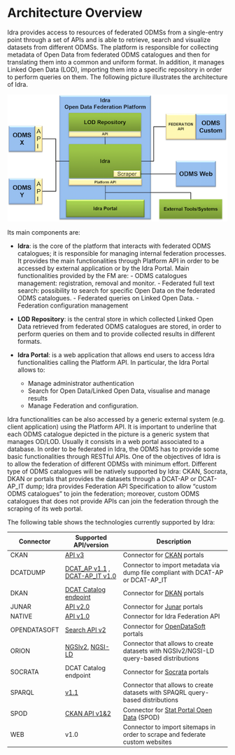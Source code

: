 # Architecture Overview

Idra provides access to resources of federated ODMSs from a single-entry point
through a set of APIs and is able to retrieve, search and visualize datasets
from different ODMSs. The platform is responsible for collecting metadata of
Open Data from federated ODMS catalogues and then for translating them into a
common and uniform format. In addition, it manages Linked Open Data (LOD),
importing them into a specific repository in order to perform queries on them.
The following picture illustrates the architecture of Idra.

![alt tag](idra_architecture.png "Idra Architecture")

Its main components are:

-   **Idra**: is the core of the platform that interacts with federated ODMS
    catalogues; it is responsible for managing internal federation processes. It
    provides the main functionalities through Platform API in order to be
    accessed by external application or by the Idra Portal. Main functionalities
    provided by the FM are: - ODMS catalogues management: registration, removal
    and monitor. - Federated full text search: possibility to search for
    specific Open Data on the federated ODMS catalogues. - Federated queries on
    Linked Open Data. - Federation configuration management

-   **LOD Repository**: is the central store in which collected Linked Open Data
    retrieved from federated ODMS catalogues are stored, in order to perform
    queries on them and to provide collected results in different formats.

-   **Idra Portal**: is a web application that allows end users to access Idra
    functionalities calling the Platform API. In particular, the Idra Portal
    allows to:
    -   Manage administrator authentication
    -   Search for Open Data/Linked Open Data, visualise and manage results
    -   Manage Federation and configuration.

Idra functionalities can be also accessed by a generic external system (e.g.
client application) using the Platform API. It is important to underline that
each ODMS catalogue depicted in the picture is a generic system that manages
OD/LOD. Usually it consists in a web portal associated to a database. In order
to be federated in Idra, the ODMS has to provide some basic functionalities
through RESTful APIs. One of the objectives of Idra is to allow the federation
of different ODMSs with minimum effort. Different type of ODMS catalogues will
be natively supported by Idra: CKAN, Socrata, DKAN or portals that provides the
datasets through a DCAT-AP or DCAT-AP_IT dump; Idra provides Federation API
Specification to allow “custom ODMS catalogues” to join the federation;
moreover, custom ODMS catalogues that does not provide APIs can join the
federation through the scraping of its web portal.

The following table shows the technologies currently supported by Idra:

| Connector | Supported API/version | Description |
| ------ | ------ |------ |
| CKAN |[API v3](https://docs.ckan.org/en/ckan-2.7.3/api/) | Connector for [CKAN](https://ckan.org/) portals |
| DCATDUMP | [DCAT_AP v1.1](https://joinup.ec.europa.eu/release/dcat-ap/11) ,  [DCAT-AP_IT v1.0](https://www.dati.gov.it/content/dcat-ap-it-v10-profilo-italiano-dcat-ap-0) | Connector to import metadata via dump file compliant with DCAT-AP or DCAT-AP_IT |
| DKAN | [DCAT Catalog endpoint](https://dkan.readthedocs.io/en/latest/apis/open-data.html) | Connector for [DKAN](https://getdkan.org/) portals |
| JUNAR | [API v2.0](https://junar.github.io/docs/en/_sections/01-index.html) | Connector for [Junar](http://www.junar.com/) portals |
| NATIVE | [API v1.0](https://idraopendata.docs.apiary.io/#reference/federation-api) | Connector for Idra Federation API |
| OPENDATASOFT | [Search API v2](https://help.opendatasoft.com/apis/ods-search-v2/#search-api-v2) | Connector for [OpenDataSoft](https://www.opendatasoft.com/) portals |
| ORION | [NGSIv2](https://swagger.lab.fiware.org/?url=https://raw.githubusercontent.com/Fiware/specifications/master/OpenAPI/ngsiv2/ngsiv2-openapi.json), [NGSI-LD](https://www.etsi.org/deliver/etsi_gs/CIM/001_099/009/01.01.01_60/gs_CIM009v010101p.pdf) | Connector that allows to create datasets with NGSIv2/NGSI-LD query-based distributions |
| SOCRATA | DCAT Catalog endpoint | Connector for [Socrata](https://socrata.com/) portals |
| SPARQL | [v1.1](https://www.w3.org/TR/sparql11-query/) | Connector that allows to create datasets with SPAQRL query-based distributions|
| SPOD | [CKAN API v1&2](https://docs.ckan.org/en/ckan-1.7.4/api-v2.html) | Connector for [Stat Portal Open Data](http://www.statportal.it/open-data) (SPOD)|
| WEB | v1.0 | Connector to import sitemaps in order to scrape and federate custom websites|
